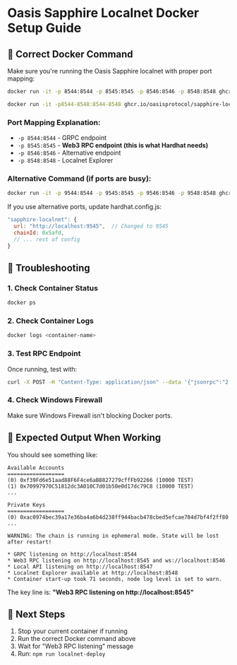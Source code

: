 # Oasis Sapphire Localnet Docker Setup Guide

## 🐳 Correct Docker Command

Make sure you're running the Oasis Sapphire localnet with proper port mapping:

```bash
docker run -it -p 8544:8544 -p 8545:8545 -p 8546:8546 -p 8548:8548 ghcr.io/oasisprotocol/sapphire-localnet -test-mnemonic -n 5

docker run -it -p8544-8548:8544-8548 ghcr.io/oasisprotocol/sapphire-localnet
```

### Port Mapping Explanation:
- `-p 8544:8544` - GRPC endpoint
- `-p 8545:8545` - **Web3 RPC endpoint (this is what Hardhat needs)**
- `-p 8546:8546` - Alternative endpoint
- `-p 8548:8548` - Localnet Explorer

### Alternative Command (if ports are busy):
```bash
docker run -it -p 9544:8544 -p 9545:8545 -p 9546:8546 -p 9548:8548 ghcr.io/oasisprotocol/sapphire-localnet -test-mnemonic -n 5
```

If you use alternative ports, update hardhat.config.js:
```javascript
"sapphire-localnet": {
  url: "http://localhost:9545",  // Changed to 9545
  chainId: 0x5afd,
  // ... rest of config
}
```

## 🔧 Troubleshooting

### 1. Check Container Status
```bash
docker ps
```

### 2. Check Container Logs
```bash
docker logs <container-name>
```

### 3. Test RPC Endpoint
Once running, test with:
```bash
curl -X POST -H "Content-Type: application/json" --data '{"jsonrpc":"2.0","method":"eth_blockNumber","params":[],"id":1}' http://localhost:8545
```

### 4. Check Windows Firewall
Make sure Windows Firewall isn't blocking Docker ports.

## 🎯 Expected Output When Working

You should see something like:
```
Available Accounts
==================
(0) 0xf39Fd6e51aad88F6F4ce6aB8827279cffFb92266 (10000 TEST)
(1) 0x70997970C51812dc3A010C7d01b50e0d17dc79C8 (10000 TEST)
...

Private Keys
==================
(0) 0xac0974bec39a17e36ba4a6b4d238ff944bacb478cbed5efcae784d7bf4f2ff80
...

WARNING: The chain is running in ephemeral mode. State will be lost after restart!

* GRPC listening on http://localhost:8544
* Web3 RPC listening on http://localhost:8545 and ws://localhost:8546
* Local API listening on http://localhost:8547
* Localnet Explorer available at http://localhost:8548
* Container start-up took 71 seconds, node log level is set to warn.
```

The key line is: **"Web3 RPC listening on http://localhost:8545"**

## 🚀 Next Steps

1. Stop your current container if running
2. Run the correct Docker command above
3. Wait for "Web3 RPC listening" message
4. Run: `npm run localnet-deploy`
